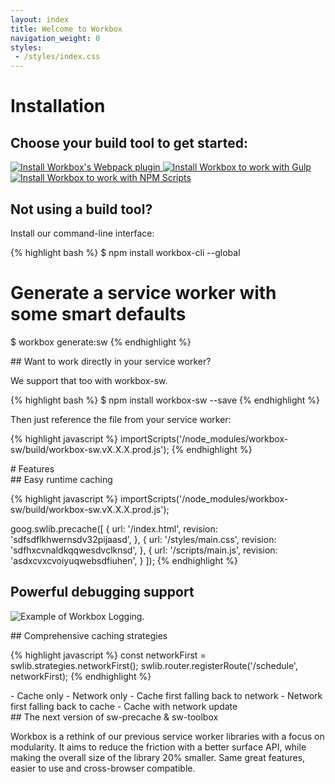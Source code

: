 ```yaml
---
layout: index
title: Welcome to Workbox
navigation_weight: 0
styles:
 - /styles/index.css
---
```

<div class="index__install-section" markdown="1">

<div class="content-sizing" markdown="1">

# Installation

## Choose your build tool to get started:

<div class="index__install-options">
  <a href="./get-started/webpack" class="index__install-option index__install-webpack">
    <img src="/images/third_party/webpack-logo.svg" alt="Install Workbox's Webpack plugin" />
  </a>

  <a href="./get-started/gulp" class="index__install-option index__install-gulp">
    <img src="/images/third_party/gulp-logo.svg" alt="Install Workbox to work with Gulp" />
  </a>

  <a href="./get-started/npm-script" class="index__install-option index__install-npm">
    <img src="/images/third_party/npm-logo.svg" alt="Install Workbox to work with NPM Scripts" />
  </a>
</div>

## Not using a build tool?

Install our command-line interface:

</div>

{% highlight bash %}
$ npm install workbox-cli --global

# Generate a service worker with some smart defaults
$ workbox generate:sw
{% endhighlight %}

<div class="content-sizing" markdown="1">
## Want to work directly in your service worker?

We support that too with workbox-sw.
</div>

{% highlight bash %}
$ npm install workbox-sw --save
{% endhighlight %}

<div class="content-sizing" markdown="1">
Then just reference the file from your service worker:
</div>

{% highlight javascript %}
importScripts('/node_modules/workbox-sw/build/workbox-sw.vX.X.X.prod.js');
{% endhighlight %}

</div>

<div class="content-sizing content-padding" markdown="1">
# Features

<div class="index__features" markdown="1">
<div class="index__features-left-section" markdown="1">
## Easy runtime caching

{% highlight javascript %}
importScripts('/node_modules/workbox-sw/build/workbox-sw.vX.X.X.prod.js');

goog.swlib.precache([
  {
    url: '/index.html',
    revision: 'sdfsdflkhwernsdv32pijaasd',
  }, {
    url: '/styles/main.css',
    revision: 'sdfhxcvnaldkqqwesdvclknsd',
  }, {
    url: '/scripts/main.js',
    revision: 'asdxcvxcvoiyuqwebsdfiuhen',
  }
]);
{% endhighlight %}

## Powerful debugging support
![Example of Workbox Logging.](/images/workbox-logging.png)

</div>

<div class="index__features-right-section" markdown="1">
## Comprehensive caching strategies

{% highlight javascript %}
const networkFirst = swlib.strategies.networkFirst();
swlib.router.registerRoute('/schedule', networkFirst);
{% endhighlight %}

<div class="index_strategy-list" markdown="1">
- Cache only
- Network only
- Cache first falling back to network
- Network first falling back to cache
- Cache with network update
</div>
## The next version of sw-precache & sw-toolbox

Workbox is a rethink of our previous service worker libraries with a focus
on modularity. It aims to reduce the friction with a better surface API,
while making the overall size of the library 20% smaller. Same great features,
easier to use and cross-browser compatible.

</div>
</div>
</div>
